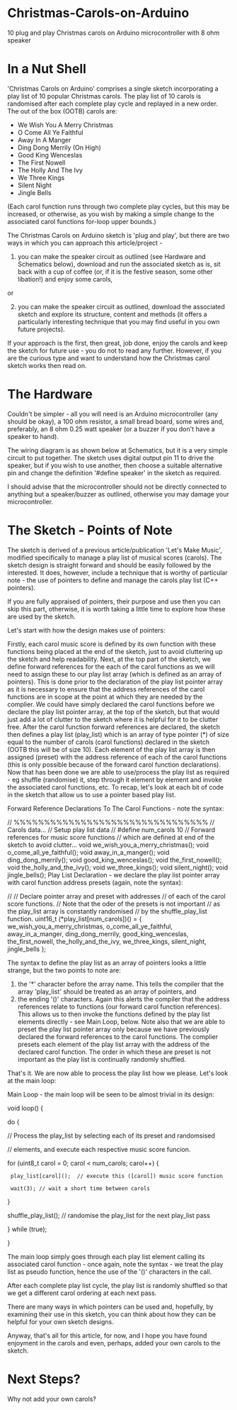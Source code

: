 # Christmas-Carols-on-Arduino
10 plug and play Christmas carols on Arduino microcontroller with 8 ohm speaker

# In a Nut Shell
'Christmas Carols on Arduino' comprises a single sketch incorporating a play list of 10 popular Christmas carols. The play list of 10 carols is randomised after each complete play cycle and replayed in a new order. The out of the box (OOTB) carols are:

- We Wish You A Merry Christmas
- O Come All Ye Faithful
- Away In A Manger
- Ding Dong Merrily (On High)
- Good King Wenceslas
- The First Nowell
- The Holly And The Ivy
- We Three Kings
- Silent Night
- Jingle Bells

(Each carol function runs through two complete play cycles, but this may be increased, or otherwise, as you wish by making a simple change to the associated carol functions for-loop upper bounds.)

The Christmas Carols on Arduino sketch is 'plug and play', but there are two ways in which you can approach this article/project -

1. you can make the speaker circuit as outlined (see Hardware and Schematics below), download and run the associated sketch as is, sit back with a cup of coffee (or, if it is the festive season, some other libation!) and enjoy some carols,

or

2. you can make the speaker circuit as outlined, download the associated sketch and explore its structure, content and methods (it offers a particularly interesting technique that you may find useful in you own future projects).

If your approach is the first, then great, job done, enjoy the carols and keep the sketch for future use - you do not to read any further. However, if you are the curious type and want to understand how the Christmas carol sketch works then read on.

# The Hardware
Couldn't be simpler - all you will need is an Arduino microcontroller (any should be okay), a 100 ohm resistor, a small bread board, some wires and, preferably, an 8 ohm 0.25 watt speaker (or a buzzer if you don't have a speaker to hand).

The wiring diagram is as shown below at Schematics, but it is a very simple circuit to put together. The sketch uses digital output pin 11 to drive the speaker, but if you wish to use another, then choose a suitable alternative pin and change the definition '#define speaker' in the sketch as required.

I should advise that the microcontroller should not be directly connected to anything but a speaker/buzzer as outlined, otherwise you may damage your microcontroller.

# The Sketch - Points of Note
The sketch is derived of a previous article/publication 'Let's Make Music', modified specifically to manage a play list of musical scores (carols). The sketch design is straight forward and should be easily followed by the interested. It does, however, include a technique that is worthy of particular note - the use of pointers to define and manage the carols play list (C++ pointers).

If you are fully appraised of pointers, their purpose and use then you can skip this part, otherwise, it is worth taking a little time to explore how these are used by the sketch.

Let's start with how the design makes use of pointers:

Firstly, each carol music score is defined by its own function with these functions being placed at the end of the sketch, just to avoid cluttering up the sketch and help readability.
Next, at the top part of the sketch, we define forward references for the each of the carol functions as we will need to assign these to our play list array (which is defined as an array of pointers). This is done prior to the declaration of the play list pointer array as it is necessary to ensure that the address references of the carol functions are in scope at the point at which they are needed by the complier. We could have simply declared the carol functions before we declare the play list pointer array, at the top of the sketch, but that would just add a lot of clutter to the sketch where it is helpful for it to be clutter free.
After the carol function forward references are declared, the sketch then defines a play list (play_list) which is an array of type pointer (*) of size equal to the number of carols (carol functions) declared in the sketch (OOTB this will be of size 10). Each element of the play list array is then assigned (preset) with the address reference of each of the carol functions (this is only possible because of the forward carol function declarations).
Now that has been done we are able to use/process the play list as required - eg shuffle (randomise) it, step through it element by element and invoke the associated carol functions, etc.
To recap, let's look at each bit of code in the sketch that allow us to use a pointer based play list.

Forward Reference Declarations To The Carol Functions - note the syntax:

// %%%%%%%%%%%%%%%%%%%%%%%%%%%%%%%%
// Carols data...
// Setup play list data
//
#define num_carols  10
// Forward references for music score functions
// which are defined at end of the sketch to avoid clutter...
void we_wish_you_a_merry_christmas();
void o_come_all_ye_faithful();
void away_in_a_manger();
void ding_dong_merrily();
void good_king_wenceslas();
void the_first_nowell();
void the_holly_and_the_ivy();
void we_three_kings();
void silent_night();
void jingle_bells();
Play List Declaration - we declare the play list pointer array with carol function address presets (again, note the syntax):

//
// Declare pointer array and preset with addresses 
// of each of the carol score functions.
// Note that the oder of the presets is not important
// as the play_list array is constantly randomised 
// by the shuffle_play_list function.
uint16_t (*play_list[num_carols])() = {
 we_wish_you_a_merry_christmas,
 o_come_all_ye_faithful,
 away_in_a_manger,
 ding_dong_merrily,
 good_king_wenceslas,
 the_first_nowell,
 the_holly_and_the_ivy,
 we_three_kings,
 silent_night,
 jingle_bells
};

The syntax to define the play list as an array of pointers looks a little strange, but the two points to note are:

1. the '*' character before the array name. This tells the compiler that the array 'play_list' should be treated as an array of pointers, and
2. the ending '()' characters. Again this alerts the compiler that the address references relate to functions (our forward carol function references). This allows us to then invoke the functions defined by the play list elements directly - see Main Loop, below.
Note also that we are able to preset the play list pointer array only because we have previously declared the forward references to the carol functions. The complier presets each element of the play list array with the address of the declared carol function. The order in which these are preset is not important as the play list is continually randomly shuffled.

That's it. We are now able to process the play list how we please. Let's look at the main loop:

Main Loop - the main loop will be seen to be almost trivial in its design:

void loop() {

 do {
 
   // Process the play_list by selecting each of its preset and randomsised
   
   // elements, and execute each respective music score funcion.
   
   for (uint8_t carol = 0; carol < num_carols; carol++) {
   
     play_list[carol]();  // execute this ([carol]) music score function
     
     wait(3); // wait a short time between carols
     
   }
   
   shuffle_play_list(); // randomise the play_list for the next play_list pass
   
 } while (true);
 
}


The main loop simply goes through each play list element calling its associated carol function - once again, note the syntax - we treat the play list as pseudo function, hence the use of the '()' characters in the call.

After each complete play list cycle, the play list is randomly shuffled so that we get a different carol ordering at each next pass.

There are many ways in which pointers can be used and, hopefully, by examining their use in this sketch, you can think about how they can be helpful for your own sketch designs.

Anyway, that's all for this article, for now, and I hope you have found enjoyment in the carols and even, perhaps, added your own carols to the sketch.

# Next Steps?
Why not add your own carols? 
